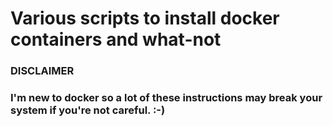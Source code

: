 # Various scripts to install docker containers and what-not

### DISCLAIMER
### I'm new to docker so a lot of these instructions may break your system if you're not careful. :-)
